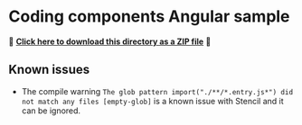 # Coding components Angular sample

📁 **[Click here to download this directory as a ZIP file](https://esri.github.io/jsapi-resources/zips/coding-components-sample-angular.zip)** 📁

## Known issues
* The compile warning `The glob pattern import("./**/*.entry.js*") did not match any files [empty-glob]` is a known issue with Stencil and it can be ignored. 